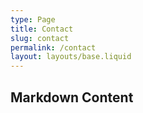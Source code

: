 ```yaml
---
type: Page
title: Contact
slug: contact
permalink: /contact
layout: layouts/base.liquid
---
```


## Markdown Content
